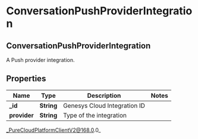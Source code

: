 # ConversationPushProviderIntegration

## ConversationPushProviderIntegration
A Push provider integration.

## Properties

|Name | Type | Description | Notes|
|------------ | ------------- | ------------- | -------------|
| **_id** | **String** | Genesys Cloud Integration ID | |
| **provider** | **String** | Type of the integration | |



_PureCloudPlatformClientV2@168.0.0_
